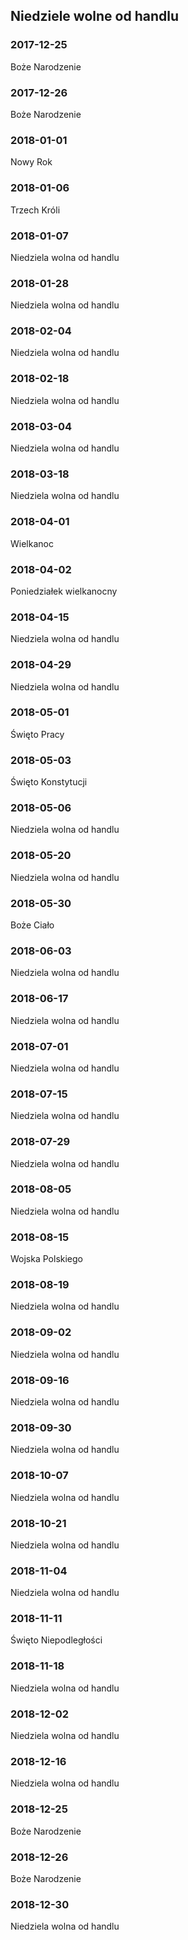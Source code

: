 
## Niedziele wolne od handlu

### 2017-12-25

Boże Narodzenie

### 2017-12-26

Boże Narodzenie

### 2018-01-01

Nowy Rok

### 2018-01-06

Trzech Króli

### 2018-01-07

Niedziela wolna od handlu

### 2018-01-28

Niedziela wolna od handlu

### 2018-02-04

Niedziela wolna od handlu

### 2018-02-18

Niedziela wolna od handlu

### 2018-03-04

Niedziela wolna od handlu

### 2018-03-18

Niedziela wolna od handlu

### 2018-04-01

Wielkanoc

### 2018-04-02

Poniedziałek wielkanocny

### 2018-04-15

Niedziela wolna od handlu

### 2018-04-29

Niedziela wolna od handlu

### 2018-05-01

Święto Pracy

### 2018-05-03

Święto Konstytucji

### 2018-05-06

Niedziela wolna od handlu

### 2018-05-20

Niedziela wolna od handlu

### 2018-05-30

Boże Ciało

### 2018-06-03

Niedziela wolna od handlu

### 2018-06-17

Niedziela wolna od handlu

### 2018-07-01

Niedziela wolna od handlu

### 2018-07-15

Niedziela wolna od handlu

### 2018-07-29

Niedziela wolna od handlu

### 2018-08-05

Niedziela wolna od handlu

### 2018-08-15

Wojska Polskiego

### 2018-08-19

Niedziela wolna od handlu

### 2018-09-02

Niedziela wolna od handlu

### 2018-09-16

Niedziela wolna od handlu

### 2018-09-30

Niedziela wolna od handlu

### 2018-10-07

Niedziela wolna od handlu

### 2018-10-21

Niedziela wolna od handlu

### 2018-11-04

Niedziela wolna od handlu

### 2018-11-11

Święto Niepodległości

### 2018-11-18

Niedziela wolna od handlu

### 2018-12-02

Niedziela wolna od handlu

### 2018-12-16

Niedziela wolna od handlu

### 2018-12-25

Boże Narodzenie

### 2018-12-26

Boże Narodzenie

### 2018-12-30

Niedziela wolna od handlu


